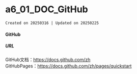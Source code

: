 # a6_01_DOC_GitHub  
`Created on 20250316 | Updated on 20250225`  
#### GitHub  
##### URL  
GitHub文档：https://docs.github.com/zh  
GitHubPages：https://docs.github.com/zh/pages/quickstart
##### 


